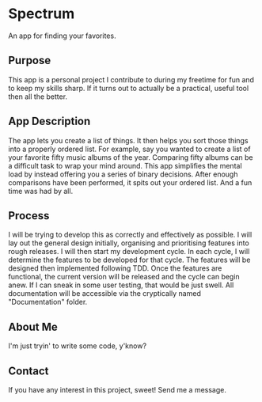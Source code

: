 # Spectrum
An app for finding your favorites.

## Purpose
This app is a personal project I contribute to during my freetime for fun and to keep my skills sharp. If it turns out to actually be a practical, useful tool then all the better.

## App Description
The app lets you create a list of things. It then helps you sort those things into a properly ordered list. For example, say you wanted to create a list of your favorite fifty music albums of the year. Comparing fifty albums can be a difficult task to wrap your mind around. This app simplifies the mental load by instead offering you a series of binary decisions. After enough comparisons have been performed, it spits out your ordered list. And a fun time was had by all.

## Process
I will be trying to develop this as correctly and effectively as possible. I will lay out the general design initially, organising and prioritising features into rough releases. I will then start my development cycle. In each cycle, I will determine the features to be developed for that cycle. The features will be designed then implemented following TDD. Once the features are functional, the current version will be released and the cycle can begin anew. If I can sneak in some user testing, that would be just swell. All documentation will be accessible via the cryptically named "Documentation" folder.

## About Me
I'm just tryin' to write some code, y'know?

## Contact
If you have any interest in this project, sweet! Send me a message.
